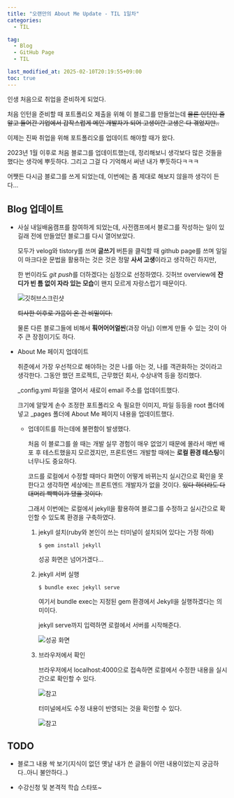 ```yaml
---
title: "오랜만의 About Me Update - TIL 1일차"
categories:
  - TIL

tag:
  - Blog
  - GitHub Page
  - TIL

last_modified_at: 2025-02-10T20:19:55+09:00
toc: true
---
```


인생 처음으로 취업을 준비하게 되었다.

처음 인턴을 준비할 때 포트폴리오 제출을 위해 이 블로그를 만들었는데 ~~물론 인턴인 줄 알고 들어간 기업에서 갑작스럽게 메인 개발자가 되어 고생이란 고생은 다 겪었지만..~~

이제는 진짜 취업을 위해 포트폴리오를 업데이트 해야할 때가 왔다.

2023년 1월 이후로 처음 블로그를 업데이트했는데, 정리해보니 생각보다 많은 것들을 했다는 생각에 뿌듯하다. 그리고 그걸 다 기억해서 써낸 내가 뿌듯하다ㅋㅋㅋ

어쨋든 다시금 블로그를 쓰게 되었는데, 이번에는 좀 제대로 해보지 않을까 생각이 든다...

## Blog 업데이트

- 사실 내일배움캠프를 참여하게 되었는데, 사전캠프에서 블로그를 작성하는 일이 있길래 전에 만들었던 블로그를 다시 열어보았다.

  모두가 velog와 tistory를 쓰며 **글쓰기** 버튼을 클릭할 때 github page를 쓰며 일일이 마크다운 문법을 활용하는 것은 것은 정말 **사서 고생**이라고 생각하긴 하지만,

  한 번이라도 *git push*를 더하겠다는 심정으로 선정하였다. 깃허브 overview에 **잔디가 빈 틈 없이 자라 있는 모습**이 왠지 모르게 자랑스럽기 때문이다.

  ![깃허브스크린샷](/assets/img/2025-02-10-portfolioupdate/github.png)

  ~~퇴사한 이후로 가뭄이 온 건 비밀이다.~~

  물론 다른 블로그들에 비해서 **훠어어어얼씬**(과장 아님) 이쁘게 만들 수 있는 것이 아주 큰 장점이기도 하다.

- About Me 페이지 업데이트

  취준에서 가장 우선적으로 해야하는 것은 나를 아는 것, 나를 객관화하는 것이라고 생각한다. 그동안 했던 프로젝트, 근무했던 회사, 수상내역 등을 정리했다.

  \_config.yml 파일을 열어서 새로이 email 주소를 업데이트했다.

  크기에 알맞게 손수 조정한 포트폴리오 속 필요한 이미지, 파일 등등을 root 폴더에 넣고 \_pages 폴더에 About Me 페이지 내용을 업데이트했다.

  - 업데이트를 하는데에 불편함이 발생했다.

    처음 이 블로그를 쓸 때는 개발 실무 경험이 매우 없었기 때문에 몰라서 매번 배포 후 테스트했을지 모르겠지만, 프론트엔드 개발할 때에는 **로컬 환경 테스팅**이 너무나도 중요하다.

    코드를 로컬에서 수정할 때마다 화면이 어떻게 바뀌는지 실시간으로 확인을 못한다고 생각하면 세상에는 프론트엔드 개발자가 없을 것이다. ~~있다 하더라도 다 대머리 빡빡이가 됐을 것이다.~~

    그래서 이번에는 로컬에서 jekyll을 활용하여 블로그를 수정하고 실시간으로 확인할 수 있도록 환경을 구축하였다.

    1. jekyll 설치(ruby와 본인이 쓰는 터미널이 설치되어 있다는 가정 하에)

       ```
       $ gem install jekyll
       ```

       성공 화면은 넘어가겠다...

    2. jekyll 서버 실행

       ```
       $ bundle exec jekyll serve
       ```

       여기서 bundle exec는 지정된 gem 환경에서 Jekyll을 실행하겠다는 의미이다.

       jekyll serve까지 입력하면 로컬에서 서버를 시작해준다.

       ![성공 화면](/assets/img/2025-02-10-portfolioupdate/jekyll-serve.png)

    3. 브라우저에서 확인

       브라우저에서 localhost:4000으로 접속하면 로컬에서 수정한 내용을 실시간으로 확인할 수 있다.

       ![참고](/assets/img/2025-02-10-portfolioupdate/localhost.png)

       터미널에서도 수정 내용이 반영되는 것을 확인할 수 있다.

       ![참고](/assets/img/2025-02-10-portfolioupdate/terminal.png)

## TODO

- 블로그 내용 싹 보기(지식이 없던 옛날 내가 쓴 글들이 어떤 내용이었는지 궁금하다..아니 불안하다..)

- 수강신청 및 본격적 학습 스타또~
